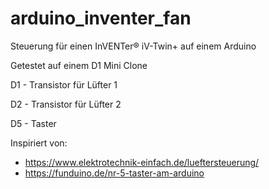# arduino_inventer_fan
Steuerung für einen InVENTer® iV-Twin+ auf einem Arduino

Getestet auf einem D1 Mini Clone

D1 - Transistor für Lüfter 1

D2 - Transistor für Lüfter 2

D5 - Taster

Inspiriert von:
- https://www.elektrotechnik-einfach.de/lueftersteuerung/
- https://funduino.de/nr-5-taster-am-arduino
